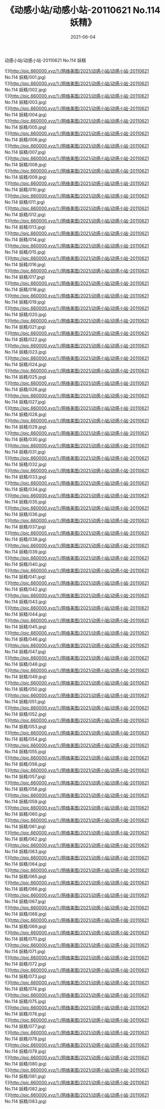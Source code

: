 ﻿---
layout: post
title:  《动感小站/动感小站-20110621 No.114 妖精》
date:   2021-06-04
img: http://pic.660000.xyz/1:/网络美图/2021/动感小站/动感小站-20110621 No.114 妖精/000.jpg
categories: [美女, 清纯, 唯美]
---

动感小站/动感小站-20110621 No.114 妖精

 ![](http://pic.660000.xyz/1:/网络美图/2021/动感小站/动感小站-20110621 No.114 妖精/001.jpg) <br>![](http://pic.660000.xyz/1:/网络美图/2021/动感小站/动感小站-20110621 No.114 妖精/002.jpg) <br>![](http://pic.660000.xyz/1:/网络美图/2021/动感小站/动感小站-20110621 No.114 妖精/003.jpg) <br>![](http://pic.660000.xyz/1:/网络美图/2021/动感小站/动感小站-20110621 No.114 妖精/004.jpg) <br>![](http://pic.660000.xyz/1:/网络美图/2021/动感小站/动感小站-20110621 No.114 妖精/005.jpg) <br>![](http://pic.660000.xyz/1:/网络美图/2021/动感小站/动感小站-20110621 No.114 妖精/006.jpg) <br>![](http://pic.660000.xyz/1:/网络美图/2021/动感小站/动感小站-20110621 No.114 妖精/007.jpg) <br>![](http://pic.660000.xyz/1:/网络美图/2021/动感小站/动感小站-20110621 No.114 妖精/008.jpg) <br>![](http://pic.660000.xyz/1:/网络美图/2021/动感小站/动感小站-20110621 No.114 妖精/009.jpg) <br>![](http://pic.660000.xyz/1:/网络美图/2021/动感小站/动感小站-20110621 No.114 妖精/010.jpg) <br>![](http://pic.660000.xyz/1:/网络美图/2021/动感小站/动感小站-20110621 No.114 妖精/011.jpg) <br>![](http://pic.660000.xyz/1:/网络美图/2021/动感小站/动感小站-20110621 No.114 妖精/012.jpg) <br>![](http://pic.660000.xyz/1:/网络美图/2021/动感小站/动感小站-20110621 No.114 妖精/013.jpg) <br>![](http://pic.660000.xyz/1:/网络美图/2021/动感小站/动感小站-20110621 No.114 妖精/014.jpg) <br>![](http://pic.660000.xyz/1:/网络美图/2021/动感小站/动感小站-20110621 No.114 妖精/015.jpg) <br>![](http://pic.660000.xyz/1:/网络美图/2021/动感小站/动感小站-20110621 No.114 妖精/016.jpg) <br>![](http://pic.660000.xyz/1:/网络美图/2021/动感小站/动感小站-20110621 No.114 妖精/017.jpg) <br>![](http://pic.660000.xyz/1:/网络美图/2021/动感小站/动感小站-20110621 No.114 妖精/018.jpg) <br>![](http://pic.660000.xyz/1:/网络美图/2021/动感小站/动感小站-20110621 No.114 妖精/019.jpg) <br>![](http://pic.660000.xyz/1:/网络美图/2021/动感小站/动感小站-20110621 No.114 妖精/020.jpg) <br>![](http://pic.660000.xyz/1:/网络美图/2021/动感小站/动感小站-20110621 No.114 妖精/021.jpg) <br>![](http://pic.660000.xyz/1:/网络美图/2021/动感小站/动感小站-20110621 No.114 妖精/022.jpg) <br>![](http://pic.660000.xyz/1:/网络美图/2021/动感小站/动感小站-20110621 No.114 妖精/023.jpg) <br>![](http://pic.660000.xyz/1:/网络美图/2021/动感小站/动感小站-20110621 No.114 妖精/024.jpg) <br>![](http://pic.660000.xyz/1:/网络美图/2021/动感小站/动感小站-20110621 No.114 妖精/025.jpg) <br>![](http://pic.660000.xyz/1:/网络美图/2021/动感小站/动感小站-20110621 No.114 妖精/026.jpg) <br>![](http://pic.660000.xyz/1:/网络美图/2021/动感小站/动感小站-20110621 No.114 妖精/027.jpg) <br>![](http://pic.660000.xyz/1:/网络美图/2021/动感小站/动感小站-20110621 No.114 妖精/028.jpg) <br>![](http://pic.660000.xyz/1:/网络美图/2021/动感小站/动感小站-20110621 No.114 妖精/029.jpg) <br>![](http://pic.660000.xyz/1:/网络美图/2021/动感小站/动感小站-20110621 No.114 妖精/030.jpg) <br>![](http://pic.660000.xyz/1:/网络美图/2021/动感小站/动感小站-20110621 No.114 妖精/031.jpg) <br>![](http://pic.660000.xyz/1:/网络美图/2021/动感小站/动感小站-20110621 No.114 妖精/032.jpg) <br>![](http://pic.660000.xyz/1:/网络美图/2021/动感小站/动感小站-20110621 No.114 妖精/033.jpg) <br>![](http://pic.660000.xyz/1:/网络美图/2021/动感小站/动感小站-20110621 No.114 妖精/034.jpg) <br>![](http://pic.660000.xyz/1:/网络美图/2021/动感小站/动感小站-20110621 No.114 妖精/035.jpg) <br>![](http://pic.660000.xyz/1:/网络美图/2021/动感小站/动感小站-20110621 No.114 妖精/036.jpg) <br>![](http://pic.660000.xyz/1:/网络美图/2021/动感小站/动感小站-20110621 No.114 妖精/037.jpg) <br>![](http://pic.660000.xyz/1:/网络美图/2021/动感小站/动感小站-20110621 No.114 妖精/038.jpg) <br>![](http://pic.660000.xyz/1:/网络美图/2021/动感小站/动感小站-20110621 No.114 妖精/039.jpg) <br>![](http://pic.660000.xyz/1:/网络美图/2021/动感小站/动感小站-20110621 No.114 妖精/040.jpg) <br>![](http://pic.660000.xyz/1:/网络美图/2021/动感小站/动感小站-20110621 No.114 妖精/041.jpg) <br>![](http://pic.660000.xyz/1:/网络美图/2021/动感小站/动感小站-20110621 No.114 妖精/042.jpg) <br>![](http://pic.660000.xyz/1:/网络美图/2021/动感小站/动感小站-20110621 No.114 妖精/043.jpg) <br>![](http://pic.660000.xyz/1:/网络美图/2021/动感小站/动感小站-20110621 No.114 妖精/044.jpg) <br>![](http://pic.660000.xyz/1:/网络美图/2021/动感小站/动感小站-20110621 No.114 妖精/045.jpg) <br>![](http://pic.660000.xyz/1:/网络美图/2021/动感小站/动感小站-20110621 No.114 妖精/046.jpg) <br>![](http://pic.660000.xyz/1:/网络美图/2021/动感小站/动感小站-20110621 No.114 妖精/047.jpg) <br>![](http://pic.660000.xyz/1:/网络美图/2021/动感小站/动感小站-20110621 No.114 妖精/048.jpg) <br>![](http://pic.660000.xyz/1:/网络美图/2021/动感小站/动感小站-20110621 No.114 妖精/049.jpg) <br>![](http://pic.660000.xyz/1:/网络美图/2021/动感小站/动感小站-20110621 No.114 妖精/050.jpg) <br>![](http://pic.660000.xyz/1:/网络美图/2021/动感小站/动感小站-20110621 No.114 妖精/051.jpg) <br>![](http://pic.660000.xyz/1:/网络美图/2021/动感小站/动感小站-20110621 No.114 妖精/052.jpg) <br>![](http://pic.660000.xyz/1:/网络美图/2021/动感小站/动感小站-20110621 No.114 妖精/053.jpg) <br>![](http://pic.660000.xyz/1:/网络美图/2021/动感小站/动感小站-20110621 No.114 妖精/054.jpg) <br>![](http://pic.660000.xyz/1:/网络美图/2021/动感小站/动感小站-20110621 No.114 妖精/055.jpg) <br>![](http://pic.660000.xyz/1:/网络美图/2021/动感小站/动感小站-20110621 No.114 妖精/056.jpg) <br>![](http://pic.660000.xyz/1:/网络美图/2021/动感小站/动感小站-20110621 No.114 妖精/057.jpg) <br>![](http://pic.660000.xyz/1:/网络美图/2021/动感小站/动感小站-20110621 No.114 妖精/058.jpg) <br>![](http://pic.660000.xyz/1:/网络美图/2021/动感小站/动感小站-20110621 No.114 妖精/059.jpg) <br>![](http://pic.660000.xyz/1:/网络美图/2021/动感小站/动感小站-20110621 No.114 妖精/060.jpg) <br>![](http://pic.660000.xyz/1:/网络美图/2021/动感小站/动感小站-20110621 No.114 妖精/061.jpg) <br>![](http://pic.660000.xyz/1:/网络美图/2021/动感小站/动感小站-20110621 No.114 妖精/062.jpg) <br>![](http://pic.660000.xyz/1:/网络美图/2021/动感小站/动感小站-20110621 No.114 妖精/063.jpg) <br>![](http://pic.660000.xyz/1:/网络美图/2021/动感小站/动感小站-20110621 No.114 妖精/064.jpg) <br>![](http://pic.660000.xyz/1:/网络美图/2021/动感小站/动感小站-20110621 No.114 妖精/065.jpg) <br>![](http://pic.660000.xyz/1:/网络美图/2021/动感小站/动感小站-20110621 No.114 妖精/066.jpg) <br>![](http://pic.660000.xyz/1:/网络美图/2021/动感小站/动感小站-20110621 No.114 妖精/067.jpg) <br>![](http://pic.660000.xyz/1:/网络美图/2021/动感小站/动感小站-20110621 No.114 妖精/068.jpg) <br>![](http://pic.660000.xyz/1:/网络美图/2021/动感小站/动感小站-20110621 No.114 妖精/069.jpg) <br>![](http://pic.660000.xyz/1:/网络美图/2021/动感小站/动感小站-20110621 No.114 妖精/070.jpg) <br>![](http://pic.660000.xyz/1:/网络美图/2021/动感小站/动感小站-20110621 No.114 妖精/071.jpg) <br>![](http://pic.660000.xyz/1:/网络美图/2021/动感小站/动感小站-20110621 No.114 妖精/072.jpg) <br>![](http://pic.660000.xyz/1:/网络美图/2021/动感小站/动感小站-20110621 No.114 妖精/073.jpg) <br>![](http://pic.660000.xyz/1:/网络美图/2021/动感小站/动感小站-20110621 No.114 妖精/074.jpg) <br>![](http://pic.660000.xyz/1:/网络美图/2021/动感小站/动感小站-20110621 No.114 妖精/075.jpg) <br>![](http://pic.660000.xyz/1:/网络美图/2021/动感小站/动感小站-20110621 No.114 妖精/076.jpg) <br>![](http://pic.660000.xyz/1:/网络美图/2021/动感小站/动感小站-20110621 No.114 妖精/077.jpg) <br>![](http://pic.660000.xyz/1:/网络美图/2021/动感小站/动感小站-20110621 No.114 妖精/078.jpg) <br>![](http://pic.660000.xyz/1:/网络美图/2021/动感小站/动感小站-20110621 No.114 妖精/079.jpg) <br>![](http://pic.660000.xyz/1:/网络美图/2021/动感小站/动感小站-20110621 No.114 妖精/080.jpg) <br>![](http://pic.660000.xyz/1:/网络美图/2021/动感小站/动感小站-20110621 No.114 妖精/081.jpg) <br>![](http://pic.660000.xyz/1:/网络美图/2021/动感小站/动感小站-20110621 No.114 妖精/082.jpg) <br>![](http://pic.660000.xyz/1:/网络美图/2021/动感小站/动感小站-20110621 No.114 妖精/083.jpg) <br>